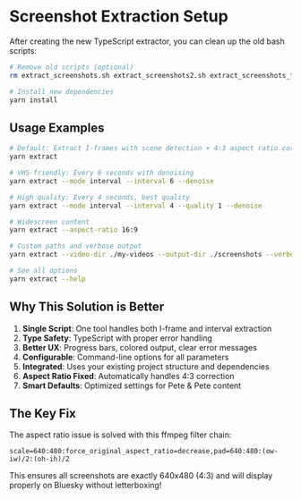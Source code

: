 # Screenshot Extraction Setup

After creating the new TypeScript extractor, you can clean up the old bash scripts:

```bash
# Remove old scripts (optional)
rm extract_screenshots.sh extract_screenshots2.sh extract_screenshots_fixed.sh extract_screenshots2_fixed.sh

# Install new dependencies
yarn install
```

## Usage Examples

```bash
# Default: Extract I-frames with scene detection + 4:3 aspect ratio correction
yarn extract

# VHS-friendly: Every 6 seconds with denoising
yarn extract --mode interval --interval 6 --denoise

# High quality: Every 4 seconds, best quality
yarn extract --mode interval --interval 4 --quality 1 --denoise

# Widescreen content
yarn extract --aspect-ratio 16:9

# Custom paths and verbose output
yarn extract --video-dir ./my-videos --output-dir ./screenshots --verbose

# See all options
yarn extract --help
```

## Why This Solution is Better

1. **Single Script**: One tool handles both I-frame and interval extraction
2. **Type Safety**: TypeScript with proper error handling
3. **Better UX**: Progress bars, colored output, clear error messages
4. **Configurable**: Command-line options for all parameters
5. **Integrated**: Uses your existing project structure and dependencies
6. **Aspect Ratio Fixed**: Automatically handles 4:3 correction
7. **Smart Defaults**: Optimized settings for Pete & Pete content

## The Key Fix

The aspect ratio issue is solved with this ffmpeg filter chain:
```
scale=640:480:force_original_aspect_ratio=decrease,pad=640:480:(ow-iw)/2:(oh-ih)/2
```

This ensures all screenshots are exactly 640x480 (4:3) and will display properly on Bluesky without letterboxing!
